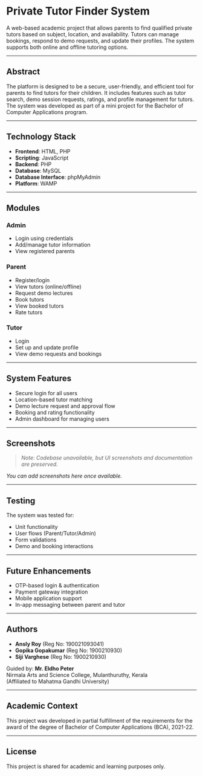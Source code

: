 # Private Tutor Finder System

A web-based academic project that allows parents to find qualified private tutors based on subject, location, and availability. Tutors can manage bookings, respond to demo requests, and update their profiles. The system supports both online and offline tutoring options.

---
##  Abstract

The platform is designed to be a secure, user-friendly, and efficient tool for parents to find tutors for their children. It includes features such as tutor search, demo session requests, ratings, and profile management for tutors. The system was developed as part of a mini project for the Bachelor of Computer Applications program.

---
## Technology Stack

- **Frontend**: HTML, PHP
- **Scripting**: JavaScript
- **Backend**: PHP
- **Database**: MySQL
- **Database Interface**: phpMyAdmin
- **Platform**: WAMP

---

##  Modules

###  Admin
- Login using credentials
- Add/manage tutor information
- View registered parents

###  Parent
- Register/login
- View tutors (online/offline)
- Request demo lectures
- Book tutors
- View booked tutors
- Rate tutors

###  Tutor
- Login
- Set up and update profile
- View demo requests and bookings

---

##  System Features

- Secure login for all users
- Location-based tutor matching
- Demo lecture request and approval flow
- Booking and rating functionality
- Admin dashboard for managing users

---
##  Screenshots

> _Note: Codebase unavailable, but UI screenshots and documentation are preserved._

*You can add screenshots here once available.*

---

##  Testing

The system was tested for:
- Unit functionality
- User flows (Parent/Tutor/Admin)
- Form validations
- Demo and booking interactions

---

##  Future Enhancements

- OTP-based login & authentication
- Payment gateway integration
- Mobile application support
- In-app messaging between parent and tutor

---

##  Authors

- **Ansly Roy** (Reg No: 190021093041)  
- **Gopika Gopakumar** (Reg No: 1900210930)  
- **Siji Varghese** (Reg No: 1900210930)  

Guided by: **Mr. Eldho Peter**  
Nirmala Arts and Science College, Mulanthuruthy, Kerala  
(Affiliated to Mahatma Gandhi University)

---

##  Academic Context

This project was developed in partial fulfillment of the requirements for the award of the degree of Bachelor of Computer Applications (BCA), 2021-22.

---

##  License

This project is shared for academic and learning purposes only.









